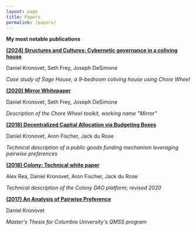 ```yaml
---
layout: page
title: Papers
permalink: /papers/
---
```


**My most notable publications**

[**(2024) Structures and Cultures: Cybernetic governance in a coliving house**]({{site.baseurl}}/papers/structures.pdf)

Daniel Kronovet, Seth Frey, Joseph DeSimone

*Case study of Sage House, a 9-bedroom coliving house using Chore Wheel*

[**(2020) Mirror Whitepaper**]({{site.baseurl}}/papers/mirror.pdf)

Daniel Kronovet, Seth Frey, Joseph DeSimone

*Description of the Chore Wheel toolkit, working name "Mirror"*

[**(2018) Decentralized Capital Allocation via Budgeting Boxes**]({{site.baseurl}}/papers/budgetbox.pdf)

Daniel Kronovet, Aron Fischer, Jack du Rose

*Technical description of a public goods funding mechanism leveraging pairwise preferences*

[**(2018) Colony: Technical white paper**]({{site.baseurl}}/papers/colony.pdf)

Alex Rea, Daniel Kronovet, Aron Fischer, Jack du Rose

*Technical description of the Colony DAO platform; revised 2020*

[**(2017) An Analysis of Pairwise Preference**]({{site.baseurl}}/papers/thesis.pdf)

Daniel Kronovet

*Master's Thesis for Columbia University's QMSS program*
